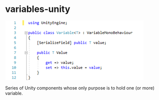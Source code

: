 # variables-unity
![](screenshot-1.png)

Series of Unity components whose only purpose is to hold one (or more) variable.
